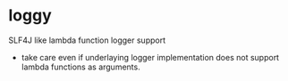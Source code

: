 # loggy
SLF4J like lambda function logger support 
- take care even if underlaying logger implementation does not support
 lambda functions as arguments.
